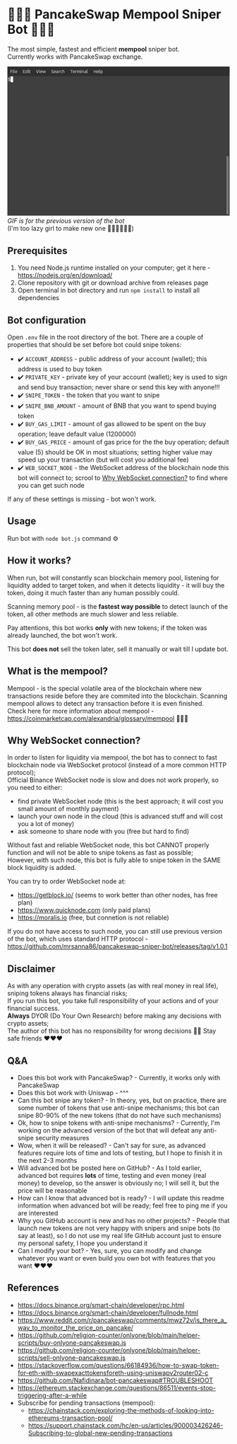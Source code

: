 # 🚀🚀🚀 PancakeSwap Mempool Sniper Bot 🚀🚀🚀

The most simple, fastest and efficient <strong>mempool</strong> sniper bot.  
Currently works with PancakeSwap exchange.

![](gif/bot-usage.gif)  
_GIF is for the previous version of the bot_  
(I'm too lazy girl to make new one 🤷‍♀️🤷‍♀️🤷‍♀️)

## Prerequisites

1. You need Node.js runtime installed on your computer; get it here - https://nodejs.org/en/download/
2. Clone repository with git or download archive from releases page
3. Open terminal in bot directory and run `npm install` to install all dependencies

## Bot configuration

Open `.env` file in the root directory of the bot. There are a couple of properties that should be set before bot could snipe tokens:

* ✔️ `ACCOUNT_ADDRESS` - public address of your account (wallet); this address is used to buy token
* ✔️ `PRIVATE_KEY` - private key of your account (wallet); key is used to sign and send buy transaction; never share or send this key with anyone!!!
* ✔️ `SNIPE_TOKEN` - the token that you want to snipe
* ✔️ `SNIPE_BNB_AMOUNT` - amount of BNB that you want to spend buying token
* ✔️ `BUY_GAS_LIMIT` - amount of gas allowed to be spent on the buy operation; leave default value (1200000)
* ✔️ `BUY_GAS_PRICE` - amount of gas price for the the buy operation; default value (5) should be OK in most situations; setting higher value may speed up your transaction (but will cost you additional fee)
* ✔️ `WEB_SOCKET_NODE` - the WebSocket address of the blockchain node this bot will connect to; scrool to [Why WebSocket connection?](#why-websocket-connection) to find where you can get such node

If any of these settings is missing - bot won't work.

## Usage

Run bot with `node bot.js` command ⚙️

## How it works?

When run, bot will constantly scan blockchain memory pool, listening for liquidity added to target token, and when it detects liquidity - it will buy the token, doing it much faster than any human possibly could.

Scanning memory pool - is the <strong>fastest way possible</strong> to detect launch of the token, all other methods are much slower and less reliable.

Pay attentions, this bot works <strong>only</strong> with new tokens; if the token was already launched, the bot won't work.

This bot <strong>does not</strong> sell the token later, sell it manually or wait till I update bot.

## What is the mempool?

Mempool - is the special volatile area of the blockchain where new transactions reside before they are commited into the blockchain. Scanning mempool allows to detect any transaction before it is even finished.  
Check here for more information about mempool - https://coinmarketcap.com/alexandria/glossary/mempool 💪💪💪

## Why WebSocket connection?

In order to listen for liquidity via mempool, the bot has to connect to fast blockchain node via WebSocket protocol (instead of a more common HTTP protocol);  
Official Binance WebSocket node is slow and does not work properly, so you need to either:

* find private WebSocket node (this is the best approach; it will cost you small amount of monthly payment)
* launch your own node in the cloud (this is advanced stuff and will cost you a lot of money)
* ask someone to share node with you (free but hard to find)

Without fast and reliable WebSocket node, this bot CANNOT properly function and will not be able to snipe tokens as fast as possible;  
However, with such node, this bot is fully able to snipe token in the SAME block liquidity is added.

You can try to order WebSocket node at:

* https://getblock.io/ (seems to work better than other nodes, has free plan)
* https://www.quicknode.com (only paid plans)
* https://moralis.io (free, but connetion is not reliable)

If you do not have access to such node, you can still use previous version of the bot, which uses standard HTTP protocol - https://github.com/mrsanna86/pancakeswap-sniper-bot/releases/tag/v1.0.1

## Disclaimer

As with any operation with crypto assets (as with real money in real life), sniping tokens always has financial risks;  
If you run this bot, you take full responsibility of your actions and of your financial success.  
<strong>Always</strong> DYOR (Do Your Own Research) before making any decisions with crypto assets;  
The author of this bot has no responsibility for wrong decisions 🤷‍♀️
Stay safe friends ♥️♥️♥️

## Q&A

* Does this bot work with PancakeSwap? - Currently, it works only with PancakeSwap
* Does this bot work with Uniswap - ^^^
* Can this bot snipe any token? - In theory, yes, but on practice, there are some number of tokens that use anti-snipe mechanisms; this bot can snipe 80-90% of the new tokens (that do not have such mechanisms)
* Ok, how to snipe tokens with anti-snipe mechanisms? - Currently, I'm working on the advanced version of the bot that will defeat any anti-snipe security measures
* Wow, when it will be released? - Can't say for sure, as advanced features require lots of time and lots of testing, but I hope to finish it in the next 2-3 months
* Will advanced bot be posted here on GitHub? - As I told earlier, advanced bot requires <strong>lots</strong> of time, testing and even money (real money) to develop, so the answer is obviously no; I will sell it, but the price will be reasonable
* How can I know that advanced bot is ready? - I will update this readme information when advanced bot will be ready; feel free to ping me if you are interested
* Why you GitHub account is new and has no other projects? - People that launch new tokens are not very happy with snipers and snipe bots (to say at least), so I do not use my real life GitHub account just to ensure my personal safety, I hope you understand it
* Can I modify your bot? - Yes, sure, you can modify and change whatever you want or even build you own bot with features that you want ♥️♥️♥️

## References

* https://docs.binance.org/smart-chain/developer/rpc.html
* https://docs.binance.org/smart-chain/developer/fullnode.html
* https://www.reddit.com/r/pancakeswap/comments/mwz72v/is_there_a_way_to_monitor_the_price_on_pancake/
* https://github.com/religion-counter/onlyone/blob/main/helper-scripts/buy-onlyone-pancakeswap.js
* https://github.com/religion-counter/onlyone/blob/main/helper-scripts/sell-onlyone-pancakeswap.js
* https://stackoverflow.com/questions/66184936/how-to-swap-token-for-eth-with-swapexacttokensforeth-using-uniswapv2router02-c
* https://github.com/Nafidinara/bot-pancakeswap#TROUBLESHOOT
* https://ethereum.stackexchange.com/questions/86511/events-stop-triggering-after-a-while
* Subscribe for pending transactions (mempool):
  * https://chainstack.com/exploring-the-methods-of-looking-into-ethereums-transaction-pool/
  * https://support.chainstack.com/hc/en-us/articles/900003426246-Subscribing-to-global-new-pending-transactions
